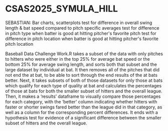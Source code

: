 # CSAS2025_SYMULA_HILL

SEBASTIAN:
Bar charts, scatterplots
test for difference in overall swing length & bat speed compared to pitch specific averages
test for difference in pitch type when batter is good at hitting pitcher's favorite pitch
test for difference in pitch location when batter is good at hitting pitcher's favorite pitch location


Baseball Data Challenge Work.R takes a subset of the data with only pitches to hitters who were either in the top 25% for average bat speed or the bottom 25% for average swing length, and sorts both that subset and the large dataset by individual at bat. It then removes all of the pitches that did not end the at bat, to be able to sort through the end results of the at bats better. Next, it takes subsets of both of those datasets for only those at bats which qualify for each type of quality at bat and calculates the percentages of those at bats for both the smaller subset of hitters and the overall league. Then, it makes a ‘results’ dataframe to visually compare those percentages for each category, with the ‘better’ column indicating whether hitters with faster or shorter swings fared better than the league did in that category, as well as a column for the corresponding percent differences. It ends with a hypothesis test for evidence of a significant difference between the smaller subset of hitters and the overall league. 
